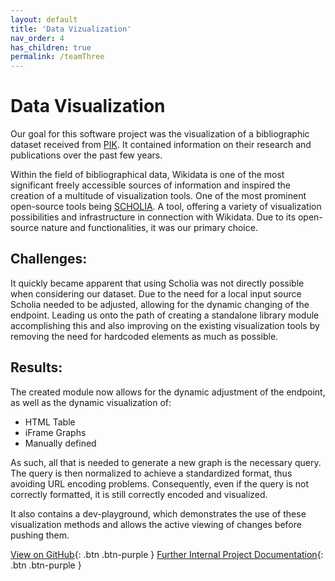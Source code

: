 ```yaml
---
layout: default
title: 'Data Vizualization'
nav_order: 4
has_children: true
permalink: /teamThree
---
```

# Data Visualization
Our goal for this software project was the visualization of a bibliographic dataset received from [PIK](https://www.pik-potsdam.de/pik-frontpage). It contained information on their research and publications over the past few years. 

Within the field of bibliographical data, Wikidata is one of the most significant freely accessible sources of information and inspired the creation of a multitude of visualization tools. One of the most prominent open-source tools being [SCHOLIA](https://tools.wmflabs.org/scholia/). A tool, offering a variety of visualization possibilities and infrastructure in connection with Wikidata. Due to its open-source nature and functionalities, it was our primary choice.

## Challenges:
It quickly became apparent that using Scholia was not directly possible when considering our dataset. Due to the need for a local input source Scholia needed to be adjusted, allowing for the dynamic changing of the endpoint. Leading us onto the path of creating a standalone library module accomplishing this and also improving on the existing visualization tools by removing the need for hardcoded elements as much as possible. 

## Results:
The created module  now allows for the dynamic adjustment of the endpoint, as well as the dynamic visualization of: 
- HTML Table
- iFrame Graphs
- Manually defined

As such, all that is needed to generate a new graph is the necessary query. The query is then normalized to achieve a standardized format, thus avoiding URL encoding problems. Consequently, even if the query is not correctly formatted, it is still correctly encoded and visualized. 

It also contains a dev-playground, which demonstrates the use of these visualization methods and allows the active viewing of changes before pushing them.

[View on GitHub](https://github.com/code-openness/sparql-visualizer){: .btn .btn-purple }
[Further Internal Project Documentation](https://github.com/code-openness/Documentation/wiki){: .btn .btn-purple }
